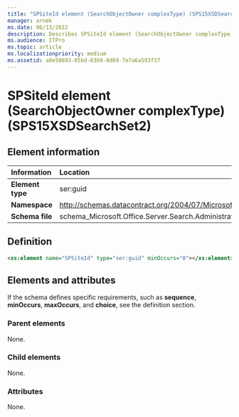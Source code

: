 ```yaml
---
title: "SPSiteId element (SearchObjectOwner complexType) (SPS15XSDSearchSet2)"
manager: arnek
ms.date: 06/13/2022
description: Describes SPSiteId element (SearchObjectOwner complexType) (SPS15XSDSearchSet2) and provides information on elements and attributes.
ms.audience: ITPro
ms.topic: article
ms.localizationpriority: medium
ms.assetid: a0e50693-85bd-63b9-8d69-7e7a6a593f37
---
```


# SPSiteId element (SearchObjectOwner complexType) (SPS15XSDSearchSet2)



## Element information

|Information|Location|
|:-----|:-----|
|**Element type** <br/> |ser:guid  <br/> |
|**Namespace** <br/> |http://schemas.datacontract.org/2004/07/Microsoft.Office.Server.Search.Administration  <br/> |
|**Schema file** <br/> |schema_Microsoft.Office.Server.Search.Administration.xsd  <br/> |

## Definition

```XML
<xs:element name="SPSiteId" type="ser:guid" minOccurs="0"></xs:element>

```

## Elements and attributes

If the schema defines specific requirements, such as **sequence**, **minOccurs**, **maxOccurs**, and **choice**, see the definition section.

### Parent elements

None.

### Child elements

None.

### Attributes

None.
